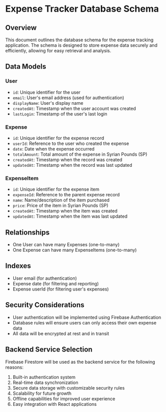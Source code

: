 # Expense Tracker Database Schema

## Overview
This document outlines the database schema for the expense tracking application. The schema is designed to store expense data securely and efficiently, allowing for easy retrieval and analysis.

## Data Models

### User
- `id`: Unique identifier for the user
- `email`: User's email address (used for authentication)
- `displayName`: User's display name
- `createdAt`: Timestamp when the user account was created
- `lastLogin`: Timestamp of the user's last login

### Expense
- `id`: Unique identifier for the expense record
- `userId`: Reference to the user who created the expense
- `date`: Date when the expense occurred
- `totalAmount`: Total amount of the expense in Syrian Pounds (SP)
- `createdAt`: Timestamp when the record was created
- `updatedAt`: Timestamp when the record was last updated

### ExpenseItem
- `id`: Unique identifier for the expense item
- `expenseId`: Reference to the parent expense record
- `name`: Name/description of the item purchased
- `price`: Price of the item in Syrian Pounds (SP)
- `createdAt`: Timestamp when the item was created
- `updatedAt`: Timestamp when the item was last updated

## Relationships
- One User can have many Expenses (one-to-many)
- One Expense can have many ExpenseItems (one-to-many)

## Indexes
- User email (for authentication)
- Expense date (for filtering and reporting)
- Expense userId (for filtering user's expenses)

## Security Considerations
- User authentication will be implemented using Firebase Authentication
- Database rules will ensure users can only access their own expense data
- All data will be encrypted at rest and in transit

## Backend Service Selection
Firebase Firestore will be used as the backend service for the following reasons:
1. Built-in authentication system
2. Real-time data synchronization
3. Secure data storage with customizable security rules
4. Scalability for future growth
5. Offline capabilities for improved user experience
6. Easy integration with React applications
